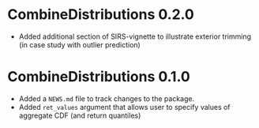 # CombineDistributions 0.2.0
* Added additional section of SIRS-vignette to illustrate exterior trimming (in case study with outlier prediction)

# CombineDistributions 0.1.0

* Added a `NEWS.md` file to track changes to the package.
* Added `ret_values` argument that allows user to specify values of aggregate CDF (and return quantiles)

